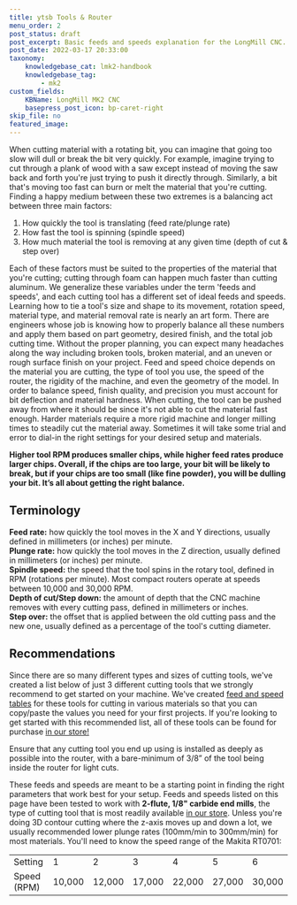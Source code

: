 ```yaml
---
title: ytsb Tools & Router
menu_order: 2
post_status: draft
post_excerpt: Basic feeds and speeds explanation for the LongMill CNC. Feed recommendations, definitions for commonly used terms, and Makita RT0701 speed range provided.
post_date: 2022-03-17 20:33:00
taxonomy:
    knowledgebase_cat: lmk2-handbook
    knowledgebase_tag:
        - mk2
custom_fields:
    KBName: LongMill MK2 CNC
    basepress_post_icon: bp-caret-right
skip_file: no
featured_image: 
---
```


When cutting material with a rotating bit, you can imagine that going too slow will dull or break the bit very quickly. For example, imagine trying to cut through a plank of wood with a saw except instead of moving the saw back and forth you're just trying to push it directly through. Similarly, a bit that's moving too fast can burn or melt the material that you're cutting. Finding a happy medium between these two extremes is a balancing act between three main factors:

1. How quickly the tool is translating (feed rate/plunge rate)
1. How fast the tool is spinning (spindle speed)
1. How much material the tool is removing at any given time (depth of cut & step over)

Each of these factors must be suited to the properties of the material that you're cutting; cutting through foam can happen much faster than cutting aluminum. We generalize these variables under the term 'feeds and speeds', and each cutting tool has a different set of ideal feeds and speeds. Learning how to tie a tool's size and shape to its movement, rotation speed, material type, and material removal rate is nearly an art form. There are engineers whose job is knowing how to properly balance all these numbers and apply them based on part geometry, desired finish, and the total job cutting time. Without the proper planning, you can expect many headaches along the way including broken tools, broken material, and an uneven or rough surface finish on your project. Feed and speed choice depends on the material you are cutting, the type of tool you use, the speed of the router, the rigidity of the machine, and even the geometry of the model. In order to balance speed, finish quality, and precision you must account for bit deflection and material hardness. When cutting, the tool can be pushed away from where it should be since it's not able to cut the material fast enough. Harder materials require a more rigid machine and longer milling times to steadily cut the material away. Sometimes it will take some trial and error to dial-in the right settings for your desired setup and materials.

**Higher tool RPM produces smaller chips, while higher feed rates produce larger chips. Overall, if the chips are too large, your bit will be likely to break, but if your chips are too small (like fine powder), you will be dulling your bit. It’s all about getting the right balance.**

## Terminology

**Feed rate:** how quickly the tool moves in the X and Y directions, usually defined in millimeters (or inches) per minute.<br>
**Plunge rate:** how quickly the tool moves in the Z direction, usually defined in millimeters (or inches) per minute.<br>
**Spindle speed:** the speed that the tool spins in the rotary tool, defined in RPM (rotations per minute). Most compact routers operate at speeds between 10,000 and 30,000 RPM.<br>
**Depth of cut/Step down:** the amount of depth that the CNC machine removes with every cutting pass, defined in millimeters or inches.<br>
**Step over:** the offset that is applied between the old cutting pass and the new one, usually defined as a percentage of the tool's cutting diameter.

## Recommendations

Since there are so many different types and sizes of cutting tools, we've created a list below of just 3 different cutting tools that we strongly recommend to get started on your machine. We've created <a href="https://resources.sienci.com/view/lmk2-feeds-and-speeds/" target="_blank" rel="noopener noreferrer">feed and speed tables</a> for these tools for cutting in various materials so that you can copy/paste the values you need for your first projects. If you're looking to get started with this recommended list, all of these tools can be found for purchase <a href="https://sienci.com/product-category/cutting-tools/" target="_blank" rel="noopener noreferrer">in our store!</a>

Ensure that any cutting tool you end up using is installed as deeply as possible into the router, with a bare-minimum of 3/8” of the tool being inside the router for light cuts.

These feeds and speeds are meant to be a starting point in finding the right parameters that work best for your setup. Feeds and speeds listed on this page have been tested to work with **2-flute, 1/8" carbide end mills**, the type of cutting tool that is most readily available <a href="http://sienci.com/product/18-flat-end-mill/" target="_blank" rel="noopener noreferrer">in our store</a>. Unless you're doing 3D contour cutting where the z-axis moves up and down a lot, we usually recommended lower plunge rates (100mm/min to 300mm/min) for most materials. You'll need to know the speed range of the Makita RT0701:

<table class="wp-table" width="70%">
<tbody>
<tr>
<td>Setting</td>
<td>1</td>
<td>2</td>
<td>3</td>
<td>4</td>
<td>5</td>
<td>6</td>
</tr>
<tr>
<td>Speed (RPM)</td>
<td>10,000</td>
<td>12,000</td>
<td>17,000</td>
<td>22,000</td>
<td>27,000</td>
<td>30,000</td>
</tr>
</tbody>
</table>

